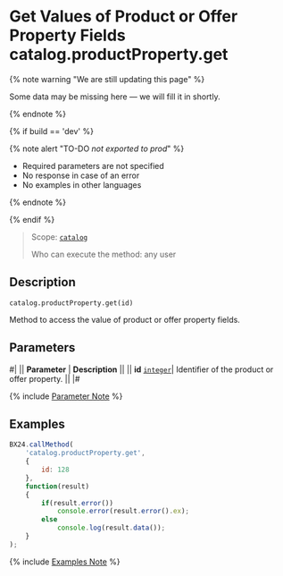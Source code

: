 # Get Values of Product or Offer Property Fields catalog.productProperty.get

{% note warning "We are still updating this page" %}

Some data may be missing here — we will fill it in shortly.

{% endnote %}

{% if build == 'dev' %}

{% note alert "TO-DO _not exported to prod_" %}

- Required parameters are not specified
- No response in case of an error
- No examples in other languages
  
{% endnote %}

{% endif %}

> Scope: [`catalog`](../../scopes/permissions.md)
>
> Who can execute the method: any user

## Description

```http
catalog.productProperty.get(id)
```

Method to access the value of product or offer property fields.

## Parameters

#|
|| **Parameter** | **Description** ||
|| **id** 
[`integer`](../../data-types.md)| Identifier of the product or offer property. ||
|#

{% include [Parameter Note](../../../_includes/required.md) %}

## Examples

```javascript
BX24.callMethod(
    'catalog.productProperty.get',
    {
        id: 128
    },
    function(result)
    {
        if(result.error())
            console.error(result.error().ex);
        else
            console.log(result.data());
    }
);
```
{% include [Examples Note](../../../_includes/examples.md) %}